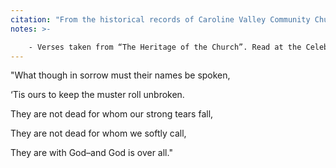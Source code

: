 ```yaml
---
citation: "From the historical records of Caroline Valley Community Church. Original source unknown."
notes: >-

    - Verses taken from “The Heritage of the Church”. Read at the Celebration of the First Half-Century of Newark Conference, Morristown, N. J., April 1, 1907. Published in Jan 1909, *The Life Melodius* by Fred Clare Baldwin, p114. 
---
```

"What though in sorrow must their names be spoken, 

‘Tis ours to keep the muster roll unbroken. 

They are not dead for whom our strong tears fall, 

They are not dead for whom we softly call, 

They are with God–and God is over all."

